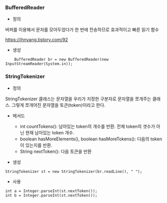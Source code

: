### BufferedReader
- 정의

버퍼를 이용해서 문자를 모아두었다가 한 번에 전송하므로 효과적이고 빠른 읽기 함수

https://jhnyang.tistory.com/92


- 생성

````
    BufferedReader br = new BufferedReader(new InputStreamReader(System.in));
````

### StringTokenizer

- 정의


StringTokenizer 클래스는 문자열을 우리가 지정한 구분자로 문자열을 쪼개주는 클래스. 그렇게 쪼개어진 문자열을 토큰(token)이라고 한다.


- 메서드

    - int countTokens(): 남아있는 token의 개수를 반환. 전체 token의 갯수가 아닌 현재 남아있는 token 개수. 
    - boolean hasMoreElements(), boolean hasMoreTokens(): 다음의 token이 있는지를 반환.
    - String nextToken(): 다음 토큰을 반환


- 생성

````
StringTokenizer st = new StringTokenizer(br.readLine(), " ");
````

- 사용

````
int a = Integer.parseInt(st.nextToken());
int b = Integer.parseInt(st.nextToken());
````

